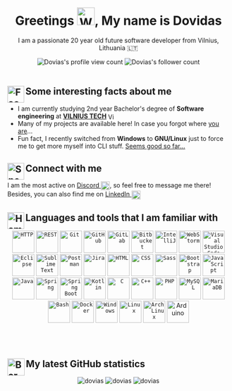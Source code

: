 <h1 align="center">Greetings <img src="https://raw.githubusercontent.com/Tarikul-Islam-Anik/Animated-Fluent-Emojis/master/Emojis/Hand%20gestures/Waving%20Hand.png" alt="Waving Hand" width="40" height="40" />, My name is Dovidas</h1>
<p align="center">I am a passionate 20 year old future software developer from Vilnius, Lithuania 🇱🇹</p>
<div align="center">
  <img src="https://komarev.com/ghpvc/?username=dovias&label=Profile%20views&color=0e75b6&style=flat" alt="Dovias's profile view count" />
  <img src="https://img.shields.io/github/followers/VaivaSvegzdaite?label=Followers&logo=Github" alt="Dovias's follower count"/>
</div>
<br>

## <img align="left" src="https://raw.githubusercontent.com/Tarikul-Islam-Anik/Animated-Fluent-Emojis/master/Emojis/Smilies/Face%20with%20Monocle.png" alt="Face with Monocle" width="38" height="38" /> Some interesting facts about me
- I am currently studying 2nd year Bachelor's degree of **Software engineering** at [**VILNIUS TECH**](https://vilniustech.lt/studies/study-programmes/bachelor-and-integrated-study-programmes/317407?element_id=320665&sp_id=314&f_id=4&qualification=a%3A2%3A%7Bi%3A0%3Bs%3A1%3A%22B%22%3Bi%3A1%3Bs%3A1%3A%22A%22%3B%7D) <img align="center" src="https://gist.githubusercontent.com/Dovias/d5aa40c48a1a2fb716caa69feb14e09e/raw/a17e9b42ac7cecea78460cf73f97afd1c51ed32c/vilnius-tech-logo.svg" alt="Vilnius TECH logo" height=15 width=15/>
- Many of my projects are available here! In case you forgot where [you are](https://github.com/Dovias)...
- Fun fact, I recently switched from **Windows** to **GNU/Linux** just to force me to get more myself into CLI stuff. [Seems good so far...](https://www.youtube.com/watch?v=5cUNsYWkc3U)
  
## <img align="left" src="https://raw.githubusercontent.com/Tarikul-Islam-Anik/Animated-Fluent-Emojis/master/Emojis/Smilies/Speech%20Balloon.png" alt="Speech Balloon" width="38" height="38" /> Connect with me
I am the most active on <a href="https://discord.gg/dovias" target="blank">Discord <img align="center" src="https://assets-global.website-files.com/6257adef93867e50d84d30e2/653714c174fc6c8bbea73caf_636e0a69f118df70ad7828d4_icon_clyde_blurple_RGB.svg" alt="dovias" height="20" width="20" /></a>, so feel free to message me there! Besides, you can also find me on <a href="https://www.linkedin.com/in/dovidas-zablockis">LinkedIn <img align="center" src="https://content.linkedin.com/content/dam/me/business/en-us/amp/brand-site/v2/bg/LI-Bug.svg.original.svg" alt="LinkedIn logo" height="20" width="20"><a>

## <img align="left" src="https://raw.githubusercontent.com/Tarikul-Islam-Anik/Animated-Fluent-Emojis/master/Emojis/Objects/Hammer%20and%20Wrench.png" alt="Hammer and Wrench" width="38" height="38" /> Languages and tools that I am familiar with
<p align="center">
  <a href="https://httpwg.org/specs/rfc9114.html" target="_blank" rel="noreferrer"><code><img width="50" src="https://user-images.githubusercontent.com/25181517/192107854-765620d7-f909-4953-a6da-36e1ef69eea6.png" alt="HTTP" title="HTTP"/></code></a>
  <a href="https://www.w3.org/2001/sw/wiki/REST" target="_blank" rel="noreferrer"><code><img width="50" src="https://user-images.githubusercontent.com/25181517/192107858-fe19f043-c502-4009-8c47-476fc89718ad.png" alt="REST" title="REST"/></code></a>
  <a href="https://git-scm.com/" target="_blank" rel="noreferrer"><code><img width="50" src="https://user-images.githubusercontent.com/25181517/192108372-f71d70ac-7ae6-4c0d-8395-51d8870c2ef0.png" alt="Git" title="Git"/></code></a>
  <a href="https://github.com/" target="_blank" rel="noreferrer"><code><img width="50" src="https://user-images.githubusercontent.com/25181517/192108374-8da61ba1-99ec-41d7-80b8-fb2f7c0a4948.png" alt="GitHub" title="GitHub"/></code></a>
  <a href="https://gitlab.com/" target="_blank" rel="noreferrer"><code><img width="50" src="https://user-images.githubusercontent.com/25181517/192108376-c675d39b-90f6-4073-bde6-5a9291644657.png" alt="GitLab" title="GitLab"/></code></a>
  <a href="https://bitbucket.com/" target="_blank" rel="noreferrer"><code><img width="50" src="https://user-images.githubusercontent.com/25181517/192108375-268c35e6-ab26-44b2-88bf-e3121a4e5083.png" alt="Bitbucket" title="Bitbucket"/></code></a>
  <a href="https://jetbrains.com/idea/" target="_blank" rel="noreferrer"><code><img width="50" src="https://user-images.githubusercontent.com/25181517/192108890-200809d1-439c-4e23-90d3-b090cf9a4eea.png" alt="IntelliJ" title="IntelliJ"/></code></a>
  <a href="https://jetbrains.com/webstorm/" target="_blank" rel="noreferrer"><code><img width="50" src="https://user-images.githubusercontent.com/25181517/192108893-b1eed3c7-b2c4-4e1c-9e9f-c7e83637b33d.png" alt="WebStorm" title="WebStorm"/></code></a>
  <a href="https://code.visualstudio.com/" target="_blank" rel="noreferrer"><code><img width="50" src="https://user-images.githubusercontent.com/25181517/192108891-d86b6220-e232-423a-bf5f-90903e6887c3.png" alt="Visual Studio Code" title="Visual Studio Code"/></code></a>
  <a href="https://eclipse.org/" target="_blank" rel="noreferrer"><code><img width="50" src="https://user-images.githubusercontent.com/25181517/192108892-6e9b5cdf-4e35-4a70-ad9a-801a93a07c1c.png" alt="Eclipse" title="Eclipse"/></code></a>
  <a href="https://sublimetext.com/" target="_blank" rel="noreferrer"><code><img width="50" src="https://user-images.githubusercontent.com/25181517/190887576-6653f877-8439-4521-82f3-403086ead892.png" alt="Sublime Text" title="Sublime Text"/></code></a>
  <a href="https://postman.com" target="_blank" rel="noreferrer"><code><img width="50" src="https://user-images.githubusercontent.com/25181517/192109061-e138ca71-337c-4019-8d42-4792fdaa7128.png" alt="Postman" title="Postman"/></code></a>
  <a href="https://atlassian.com/software/jira" target="_blank" rel="noreferrer"><code><img width="50" src="https://user-images.githubusercontent.com/25181517/183912952-83784e94-629d-4c34-a961-ae2ae795b662.png" alt="Jira" title="Jira"/></code></a>
  <a href="https://www.w3.org/html/" target="_blank" rel="noreferrer"><code><img width="50" src="https://user-images.githubusercontent.com/25181517/192158954-f88b5814-d510-4564-b285-dff7d6400dad.png" alt="HTML" title="HTML"/></code></a>
  <a href="https://www.w3schools.com/css/" target="_blank" rel="noreferrer"><code><img width="50" src="https://user-images.githubusercontent.com/25181517/183898674-75a4a1b1-f960-4ea9-abcb-637170a00a75.png" alt="CSS" title="CSS"/></code></a>
  <a href="https://sass-lang.com" target="_blank" rel="noreferrer"><code><img width="50" src="https://user-images.githubusercontent.com/25181517/192158956-48192682-23d5-4bfc-9dfb-6511ade346bc.png" alt="Sass" title="Sass"/></code></a>
  <a href="https://getbootstrap.com" target="_blank" rel="noreferrer"><code><img width="50" src="https://user-images.githubusercontent.com/25181517/183898054-b3d693d4-dafb-4808-a509-bab54cf5de34.png" alt="Bootstrap" title="Bootstrap"/></code></a>
  <a href="https://developer.mozilla.org/en-US/docs/Web/JavaScript" target="_blank" rel="noreferrer"><code><img width="50" src="https://user-images.githubusercontent.com/25181517/117447155-6a868a00-af3d-11eb-9cfe-245df15c9f3f.png" alt="JavaScript" title="JavaScript"/></code></a>
  <a href="https://www.java.com" target="_blank" rel="noreferrer"><code><img width="50" src="https://user-images.githubusercontent.com/25181517/117201156-9a724800-adec-11eb-9a9d-3cd0f67da4bc.png" alt="Java" title="Java"/></code></a>
  <a href="https://spring.io/" target="_blank" rel="noreferrer"><code><img width="50" src="https://user-images.githubusercontent.com/25181517/117201470-f6d56780-adec-11eb-8f7c-e70e376cfd07.png" alt="Spring" title="Spring"/></code></a>
  <a href="https://spring.io/projects/spring-boot/" target="_blank" rel="noreferrer"><code><img width="50" src="https://user-images.githubusercontent.com/25181517/183891303-41f257f8-6b3d-487c-aa56-c497b880d0fb.png" alt="Spring Boot" title="Spring Boot"/></code></a>
  <a href="https://kotlinlang.org" target="_blank" rel="noreferrer"><code><img width="50" src="https://user-images.githubusercontent.com/25181517/185062810-7ee0c3d2-17f2-4a98-9d8a-a9576947692b.png" alt="Kotlin" title="Kotlin"/></code></a>
  <a href="https://www.cprogramming.com/" target="_blank" rel="noreferrer"><code><img width="50" src="https://user-images.githubusercontent.com/25181517/192106070-46255bcf-65e6-4c6b-a296-bf8d0d8fb2a7.png" alt="C" title="C"/></code></a>
  <a href="https://www.w3schools.com/cpp/" target="_blank" rel="noreferrer"><code><img width="50" src="https://user-images.githubusercontent.com/25181517/192106073-90fffafe-3562-4ff9-a37e-c77a2da0ff58.png" alt="C++" title="C++"/></code></a>
  <a href="https://www.php.net" target="_blank" rel="noreferrer"><code><img width="50" src="https://user-images.githubusercontent.com/25181517/183570228-6a040b9f-3ddf-47a2-a201-743121dac664.png" alt="PHP" title="PHP"/></code></a>
  <a href="https://www.mysql.com/" target="_blank" rel="noreferrer"><code><img width="50" src="https://user-images.githubusercontent.com/25181517/183896128-ec99105a-ec1a-4d85-b08b-1aa1620b2046.png" alt="MySQL" title="MySQL"/></code></a>
  <a href="https://mariadb.org/" target="_blank" rel="noreferrer"><code><img width="50" src="https://github.com/marwin1991/profile-technology-icons/assets/136815194/3c698a4f-84e4-4849-a900-476b14311634" alt="MariaDB" title="MariaDB"/></code></a>
  <a href="https://www.gnu.org/software/bash/" target="_blank" rel="noreferrer"><code><img width="50" src="https://user-images.githubusercontent.com/25181517/192158606-7c2ef6bd-6e04-47cf-b5bc-da2797cb5bda.png" alt="Bash" title="Bash"/></code></a>
  <a href="https://www.docker.com/" target="_blank" rel="noreferrer"><code><img width="50" src="https://user-images.githubusercontent.com/25181517/117207330-263ba280-adf4-11eb-9b97-0ac5b40bc3be.png" alt="Docker" title="Docker"/></code></a>
  <a href="https://www.microsoft.com/en-us/windows" target="_blank" rel="noreferrer"><code><img width="50" src="https://upload.wikimedia.org/wikipedia/commons/8/87/Windows_logo_-_2021.svg" alt="Windows" title="Windows"/></code></a>
  <a href="https://www.linux.org/" target="_blank" rel="noreferrer"><code><img width="50" src="https://github.com/marwin1991/profile-technology-icons/assets/76662862/2481dc48-be6b-4ebb-9e8c-3b957efe69fa" alt="Linux" title="Linux"/></code></a>
  <a href="https://archlinux.org/" target="_blank" rel="noreferrer"><code><img width="50" src="https://user-images.githubusercontent.com/25181517/186884156-e63da389-f3e1-4dca-a6c1-d76e886ba22a.png" alt="Arch Linux" title="Arch Linux"/></code></a>
  <a href="https://www.arduino.cc/" target="_blank" <code><img width="50" src="https://github.com/marwin1991/profile-technology-icons/assets/136815194/a57a85ba-e2dd-4036-85b6-7e1532391627" alt="Arduino" title="Arduino"/></code></a>
</p>
<br>
<br>

## <img align="left" src="https://raw.githubusercontent.com/Tarikul-Islam-Anik/Animated-Fluent-Emojis/master/Emojis/Objects/Bar%20Chart.png" alt="Bar Chart" width="39" height="39" /> My latest GitHub statistics
<div align="center">
  <img src="https://github-readme-stats.vercel.app/api?username=dovias&show_icons=true&locale=en" alt="dovias" />
  <img src="https://github-readme-streak-stats.herokuapp.com/?user=dovias&" alt="dovias" />
  <img src="https://github-readme-stats.vercel.app/api/top-langs?username=dovias&show_icons=true&locale=en&layout=compact" alt="dovias" />
</div>
